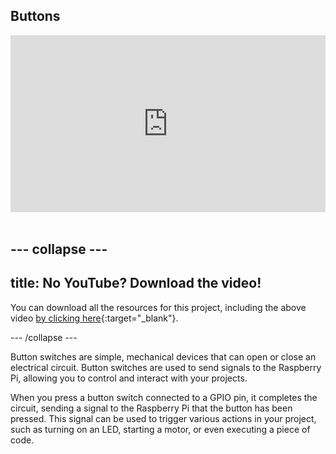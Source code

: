 
## Buttons

<html>
  <div style="position: relative; overflow: hidden; padding-top: 56.25%;">
    <iframe style="position: absolute; top: 0; left: 0; right: 0; width: 100%; height: 100%; border: none;" src="https://www.youtube.com/embed/GPj1BQTqWOc?rel=0&cc_load_policy=1" allowfullscreen allow="accelerometer; autoplay; clipboard-write; encrypted-media; gyroscope; picture-in-picture; web-share">
    </iframe>
  </div><br>
</html>

--- collapse ---
---
title: No YouTube? Download the video!
---

You can download all the resources for this project, including the above video [by clicking here](https://projects.raspberrypi.org/en/projects/rpi-button-switch-go){:target="_blank"}. 


--- /collapse ---

Button switches are simple, mechanical devices that can open or close an electrical circuit. Button switches are used to send signals to the Raspberry Pi, allowing you to control and interact with your projects.

When you press a button switch connected to a GPIO pin, it completes the circuit, sending a signal to the Raspberry Pi that the button has been pressed. This signal can be used to trigger various actions in your project, such as turning on an LED, starting a motor, or even executing a piece of code.